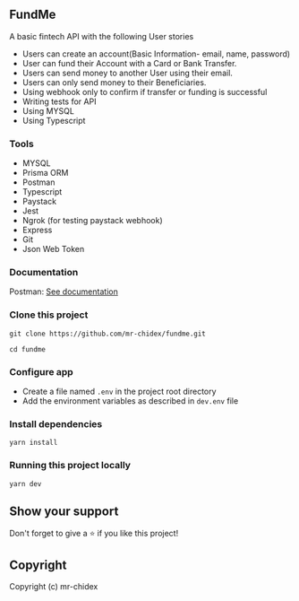## FundMe

A basic fintech API with the following User stories

- Users can create an account(Basic Information- email, name, password)
- User can fund their Account with a Card or Bank Transfer.
- Users can send money to another User using their email.
- Users can only send money to their Beneficiaries.
- Using webhook only to confirm if transfer or funding is successful
- Writing tests for API
- Using MYSQL
- Using Typescript

### Tools

- MYSQL
- Prisma ORM
- Postman
- Typescript
- Paystack
- Jest
- Ngrok (for testing paystack webhook)
- Express
- Git
- Json Web Token

### Documentation

Postman: [See documentation](https://documenter.getpostman.com/view/11724511/UzR1JMuy)

### Clone this project

```
git clone https://github.com/mr-chidex/fundme.git
```

```
cd fundme
```

### Configure app

- Create a file named `.env` in the project root directory
- Add the environment variables as described in `dev.env` file

### Install dependencies

```
yarn install
```

### Running this project locally

```
yarn dev
```

## Show your support

Don't forget to give a ⭐️ if you like this project!

## Copyright

Copyright (c) mr-chidex
